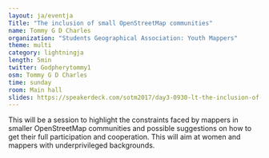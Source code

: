 ```yaml
---
layout: ja/eventja
Title: "The inclusion of small OpenStreetMap communities"
name: Tommy G D Charles
organization: "Students Geographical Association: Youth Mappers"
theme: multi
category: lightningja
length: 5min
twitter: Godpherytommy1
osm: Tommy G D Charles
time: sunday
room: Main hall
slides: https://speakerdeck.com/sotm2017/day3-0930-lt-the-inclusion-of-small-openstreetmap-communities
---
```

This will be a session to highlight the constraints faced by mappers in smaller OpenStreetMap communities and possible suggestions on how to get their full participation and cooperation. This will aim at women and mappers with underprivileged backgrounds.

